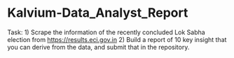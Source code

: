 # Kalvium-Data_Analyst_Report
 Task: 1) Scrape the information of the recently concluded Lok Sabha election from https://results.eci.gov.in  2) Build a report of 10 key insight that you can derive from the data, and submit that in the repository.
